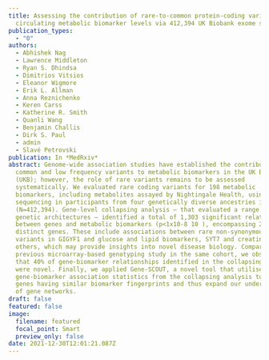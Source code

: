 ```yaml
---
title: Assessing the contribution of rare-to-common protein-coding variants to
  circulating metabolic biomarker levels via 412,394 UK Biobank exome sequences
publication_types:
  - "0"
authors:
  - Abhishek Nag
  - Lawrence Middleton
  - Ryan S. Dhindsa
  - Dimitrios Vitsios
  - Eleanor Wigmore
  - Erik L. Allman
  - Anna Reznichenko
  - Keren Carss
  - Katherine R. Smith
  - Quanli Wang
  - Benjamin Challis
  - Dirk S. Paul
  - admin
  - Slavé Petrovski
publication: In *MedRxiv*
abstract: Genome-wide association studies have established the contribution of
  common and low frequency variants to metabolic biomarkers in the UK Biobank
  (UKB); however, the role of rare variants remains to be assessed
  systematically. We evaluated rare coding variants for 198 metabolic
  biomarkers, including metabolites assayed by Nightingale Health, using exome
  sequencing in participants from four genetically diverse ancestries in the UKB
  (N=412,394). Gene-level collapsing analysis – that evaluated a range of
  genetic architectures – identified a total of 1,303 significant relationships
  between genes and metabolic biomarkers (p<1x10-8 10 ), encompassing 207
  distinct genes. These include associations between rare non-synonymous
  variants in GIGYF1 and glucose and lipid biomarkers, SYT7 and creatinine, and
  others, which may provide insights into novel disease biology. Comparing to a
  previous microarray-based genotyping study in the same cohort, we observed
  that 40% of gene-biomarker relationships identified in the collapsing analysis
  were novel. Finally, we applied Gene-SCOUT, a novel tool that utilises the
  gene-biomarker association statistics from the collapsing analysis to identify
  genes having similar biomarker fingerprints and thus expand our understanding
  of gene networks.
draft: false
featured: false
image:
  filename: featured
  focal_point: Smart
  preview_only: false
date: 2021-12-30T12:01:21.087Z
---
```

